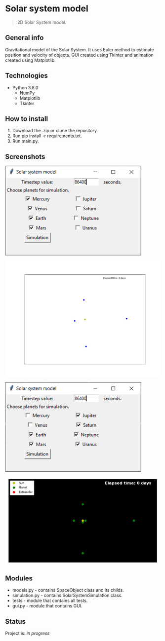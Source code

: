 # Solar system model
> 2D Solar System model.

## General info
Gravitational model of the Solar System. It uses Euler method to estimate position and velocity of objects.
GUI created using Tkinter and animation created using Matplotlib.

## Technologies
* Python 3.8.0
    * NumPy
	* Matplotlib
    * Tkinter

## How to install
1. Download the .zip or clone the repository. 
2. Run pip install -r requirements.txt.
3. Run main.py.
	
## Screenshots
![Menu](./img/menu1.png)

![calendar](/img/simulation1.gif)

![Menu](./img/menu2.png)

![calendar](/img/simulation2.gif)

## Modules
* models.py - contains SpaceObject class and its childs.
* simulation.py - contains SolarSystemSimulation class.
* tests - module that contains all tests.
* gui.py - module that contains GUI.

## Status
Project is: _in progress_